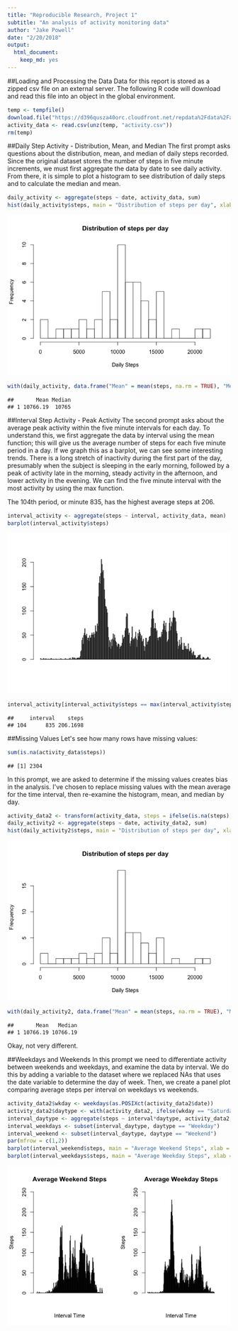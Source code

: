 ```yaml
---
title: "Reproducible Research, Project 1"
subtitle: "An analysis of activity monitoring data"
author: "Jake Powell"
date: "2/20/2018"
output: 
  html_document: 
    keep_md: yes
---
```




##Loading and Processing the Data
Data for this report is stored as a zipped csv file on an external server. The following R code will download and read this file into an object in the global environment.


```r
temp <- tempfile()
download.file("https://d396qusza40orc.cloudfront.net/repdata%2Fdata%2Factivity.zip", temp)
activity_data <- read.csv(unz(temp, "activity.csv"))
rm(temp)
```

##Daily Step Activity - Distribution, Mean, and Median
The first prompt asks questions about the distribution, mean, and median of daily steps recorded. Since the original dataset stores the number of steps in five minute increments, we must first aggregate the data by date to see daily activity. From there, it is simple to plot a histogram to see distribution of daily steps and to calculate the median and mean.


```r
daily_activity <- aggregate(steps ~ date, activity_data, sum)
hist(daily_activity$steps, main = "Distribution of steps per day", xlab = "Daily Steps", ylab = "Frequency", breaks = 20)
```

![](PA1_template_files/figure-html/daily_step_distribution-1.png)<!-- -->

```r
with(daily_activity, data.frame("Mean" = mean(steps, na.rm = TRUE), "Median" = median(steps, na.rm = TRUE)))
```

```
##       Mean Median
## 1 10766.19  10765
```

##Interval Step Activity - Peak Activity
The second prompt asks about the average peak activity within the five minute intervals for each day. To understand this, we first aggregate the data by interval using the mean function; this will give us the average number of steps for each five minute period in a day. If we graph this as a barplot, we can see some interesting trends. There is a long stretch of inactivity during the first part of the day, presumably when the subject is sleeping in the early morning, followed by a peak of activity late in the morning, steady activity in the afternoon, and lower activity in the evening. We can find the five minute interval with the most activity by using the max function.  
  
The 104th period, or minute 835, has the highest average steps at 206.


```r
interval_activity <- aggregate(steps ~ interval, activity_data, mean)
barplot(interval_activity$steps)
```

![](PA1_template_files/figure-html/peak_interval-1.png)<!-- -->

```r
interval_activity[interval_activity$steps == max(interval_activity$steps, na.rm = TRUE), ]
```

```
##     interval    steps
## 104      835 206.1698
```

##Missing Values
Let's see how many rows have missing values:

```r
sum(is.na(activity_data$steps))
```

```
## [1] 2304
```

In this prompt, we are asked to determine if the missing values creates bias in the analysis. I've chosen to replace missing values with the mean average for the time interval, then re-examine the histogram, mean, and median by day.


```r
activity_data2 <- transform(activity_data, steps = ifelse(is.na(steps), ave(steps, interval, FUN = function(x) mean(x, na.rm = TRUE)), steps))
daily_activity2 <- aggregate(steps ~ date, activity_data2, sum)
hist(daily_activity2$steps, main = "Distribution of steps per day", xlab = "Daily Steps", ylab = "Frequency", breaks = 20)
```

![](PA1_template_files/figure-html/missing_values-1.png)<!-- -->

```r
with(daily_activity2, data.frame("Mean" = mean(steps, na.rm = TRUE), "Median" = median(steps, na.rm = TRUE)))
```

```
##       Mean   Median
## 1 10766.19 10766.19
```
Okay, not very different.

##Weekdays and Weekends
In this prompt we need to differentiate activity between weekends and weekdays, and examine the data by interval. We do this by adding a variable to the dataset where we replaced NAs that uses the date variable to determine the day of week. Then, we create a panel plot comparing average steps per interval on weekdays vs weekends.

```r
activity_data2$wkday <- weekdays(as.POSIXct(activity_data2$date))
activity_data2$daytype <- with(activity_data2, ifelse(wkday == "Saturday" | wkday == "Sunday", "Weekend", "Weekday"))
interval_daytype <- aggregate(steps ~ interval*daytype, activity_data2, mean)
interval_weekdays <- subset(interval_daytype, daytype == "Weekday")
interval_weekend <- subset(interval_daytype, daytype == "Weekend")
par(mfrow = c(1,2))
barplot(interval_weekend$steps, main = "Average Weekend Steps", xlab = "Interval Time", ylab = "Steps", ylim = c(0,250))
barplot(interval_weekdays$steps, main = "Average Weekday Steps", xlab = "Interval Time", ylab = "Steps", ylim = c(0,250))
```

![](PA1_template_files/figure-html/day_of_week-1.png)<!-- -->
